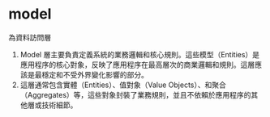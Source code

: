 # model
為資料訪問層
1.	Model 層主要負責定義系統的業務邏輯和核心規則。這些模型（Entities）是應用程序的核心對象，反映了應用程序在最高層次的商業邏輯和規則。這層應該是最穩定和不受外界變化影響的部分。
2.  這層通常包含實體（Entities）、值對象（Value Objects）、和聚合（Aggregates）等，這些對象封裝了業務規則，並且不依賴於應用程序的其他層或技術細節。